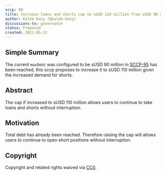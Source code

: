 ```yaml
---
sccp: 99
title: Increase loans and shorts cap to sUSD 110 million from sUSD 90 million
author: Kaleb Keny (@kaleb-keny)
discussions-to: governance
status: Proposed
created: 2021-05-12
---
```


<!--You can leave these HTML comments in your merged SCCP and delete the visible duplicate text guides, they will not appear and may be helpful to refer to if you edit it again. This is the suggested template for new SCCPs. Note that an SCCP number will be assigned by an editor. When opening a pull request to submit your SCCP, please use an abbreviated title in the filename, `sccp-draft_title_abbrev.md`. The title should be 44 characters or less.-->

## Simple Summary

<!--"If you can't explain it simply, you don't understand it well enough." Provide a simplified and layman-accessible explanation of the SCCP.-->

The current `maxDebt` was configured to be sUSD 90 million in [SCCP-95](https://sips.synthetix.io/SCCP/sccp-95) has been reached, this sccp proposes to increase it to sUSD 110 million given the increased demand for shorts.

## Abstract

<!--A short (~200 word) description of the variable change proposed.-->

The cap if increased to sUSD 110 million allows users to continue to take loans and shorts without interruption.

## Motivation

<!--The motivation is critical for SCCPs that want to update variables within Synthetix. It should clearly explain why the existing variable is not incentive aligned. SCCP submissions without sufficient motivation may be rejected outright.-->

Total debt has already been reached. Therefore raising the cap will allows users to continue to open short positions without interruption.


## Copyright

Copyright and related rights waived via [CC0](https://creativecommons.org/publicdomain/zero/1.0/).
